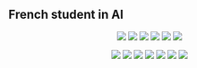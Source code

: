 ## French student in AI

<p align="center">
  <img src="https://img.shields.io/badge/Python-3776AB?style=flat&logo=python&logoColor=white">
  <img src="https://img.shields.io/badge/Pandas-150458?style=flat&logo=pandas&logoColor=white">
  <img src="https://img.shields.io/badge/TensorFlow-FF6F00?style=flat&logo=TensorFlow&logoColor=white">
  <img src="https://img.shields.io/badge/Matplotlib-263238?style=flat&logo=DataVisualization&logoColor=white">
  <img src="https://img.shields.io/badge/scikit_learn-F7931E?style=flat&logo=scikit-learn&logoColor=white">
  <img src="https://img.shields.io/badge/Power_BI-F2C811?style=flat&logo=powerbi&logoColor=black">
</p>
<p align="center">
  <img src="https://img.shields.io/badge/Tableau-E97627?style=flat&logo=Tableau&logoColor=white">
  <img src="https://img.shields.io/badge/SQL-4479A1?style=flat&logo=MySQL&logoColor=white">
  <img src="https://img.shields.io/badge/DBeaver-4479A1?style=flat&logo=DBeaver&logoColor=white">
  <img src="https://img.shields.io/badge/MongoDB-47A248?style=flat&logo=mongodb&logoColor=white">
  <img src="https://img.shields.io/badge/Azure-0089D6?style=flat&logo=microsoftazure&logoColor=white">
  <img src="https://img.shields.io/badge/Docker-2496ED?style=flat&logo=docker&logoColor=white">
  <img src="https://img.shields.io/badge/Git-F05032?style=flat&logo=git&logoColor=white">
</p>







